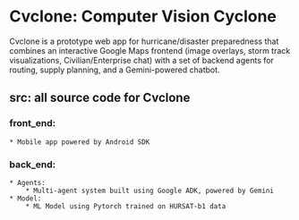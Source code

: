 # Cvclone: Computer Vision Cyclone
Cvclone is a prototype web app for hurricane/disaster preparedness that combines an interactive Google Maps frontend (image overlays, storm track visualizations, Civilian/Enterprise chat) with a set of backend agents for routing, supply planning, and a Gemini-powered chatbot.

## src: all source code for Cvclone
### front_end:
    * Mobile app powered by Android SDK

### back_end:
    * Agents:
        * Multi-agent system built using Google ADK, powered by Gemini
    * Model:
        * ML Model using Pytorch trained on HURSAT-b1 data